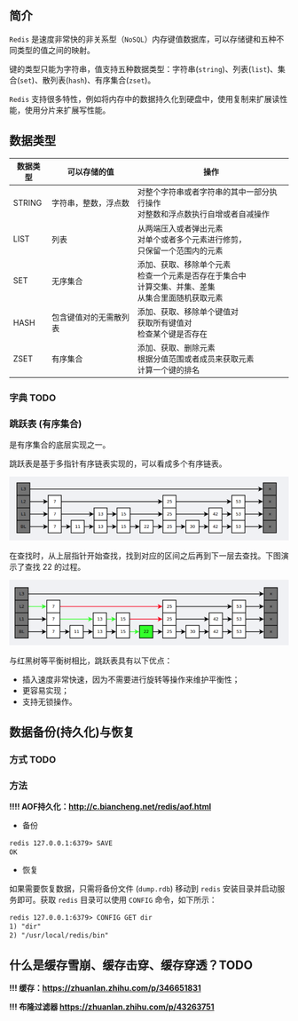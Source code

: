 ## 简介

`Redis` 是速度非常快的非关系型（`NoSQL`）内存键值数据库，可以存储键和五种不同类型的值之间的映射。

键的类型只能为字符串，值支持五种数据类型：字符串(`string`)、列表(`list`)、集合(`set`)、散列表(`hash`)、有序集合(`zset`)。

`Redis` 支持很多特性，例如将内存中的数据持久化到硬盘中，使用复制来扩展读性能，使用分片来扩展写性能。

## 数据类型

| 数据类型	| 可以存储的值	|操作|
| --------- | --- | ------- |
|STRING| 字符串，整数，浮点数	|对整个字符串或者字符串的其中一部分执行操作</br> 对整数和浮点数执行自增或者自减操作|
|LIST|	列表|	从两端压入或者弹出元素 </br> 对单个或者多个元素进行修剪，</br> 只保留一个范围内的元素|
|SET	|无序集合|添加、获取、移除单个元素</br> 检查一个元素是否存在于集合中</br> 计算交集、并集、差集</br> 从集合里面随机获取元素|
|HASH|	包含键值对的无需散列表|	添加、获取、移除单个键值对</br> 获取所有键值对</br> 检查某个键是否存在|
|ZSET|	有序集合|添加、获取、删除元素</br> 根据分值范围或者成员来获取元素</br> 计算一个键的排名|

### 字典 TODO

### 跳跃表 (有序集合)

是有序集合的底层实现之一。

跳跃表是基于多指针有序链表实现的，可以看成多个有序链表。

![](./image/beba612e-dc5b-4fc2-869d-0b23408ac90a.png)

在查找时，从上层指针开始查找，找到对应的区间之后再到下一层去查找。下图演示了查找 22 的过程。

![](./image/0ea37ee2-c224-4c79-b895-e131c6805c40.png)

与红黑树等平衡树相比，跳跃表具有以下优点：

- 插入速度非常快速，因为不需要进行旋转等操作来维护平衡性；
- 更容易实现；
- 支持无锁操作。

## 数据备份(持久化)与恢复

### 方式 TODO

### 方法

**!!!! AOF持久化：http://c.biancheng.net/redis/aof.html**

- 备份

```shell
redis 127.0.0.1:6379> SAVE 
OK
```

- 恢复

如果需要恢复数据，只需将备份文件 (`dump.rdb`) 移动到 `redis` 安装目录并启动服务即可。获取 `redis` 目录可以使用 `CONFIG` 命令，如下所示：

```shell
redis 127.0.0.1:6379> CONFIG GET dir
1) "dir"
2) "/usr/local/redis/bin"
```

## 什么是缓存雪崩、缓存击穿、缓存穿透？TODO

**!!! 缓存：https://zhuanlan.zhihu.com/p/346651831**

**!!! 布隆过滤器 https://zhuanlan.zhihu.com/p/43263751**
